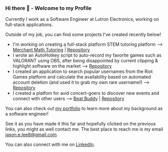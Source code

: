 ### Hi there 👋 - Welcome to my Profile
Currently I work as a Software Engineer at Lutron Electronics, working on full-stack applications.

Outside of my job, you can find some projects I've created recently below!

* I'm working on creating a full-stack platform STEM tutoring platform --> [Merchant Math Tutoring](https://www.merchantmathtutor.com) | [Repository](https://www.github.com/jason-lee88/merchant-math-tutoring)
* I wrote an AutoHotkey script to auto-record my favorite games such as VALORANT using OBS, after being disappointed by current clipping & highlight software on the market --> [Repository](https://www.github.com/jason-lee88/juice-clips)
* I created an application to search popular usernames from the Riot Games platform and calculate the availability based on automated account deletion (and used it to grab my own rare username!) --> [Repository](https://www.github.com/jason-lee88/riot-name-finder)
* I created a platfom for avid concert-goers to discover new events and connect with other users --> [Beat Buddy](https://beat-buddy-rg8w.onrender.com/) | [Repository](https://www.github.com/jason-lee88/beat-buddy)

You can also check out [my portfolio](https://www.jsnlee.com) to learn more about my background as a software engineer!

See it as you have made it this far and hopefully clicked on the previous links, you might as well contact me. The best place to reach me is my email jason.e.lee8@gmail.com.

You can also connect with me on [LinkedIn](https://www.linkedin.com/in/jasonlee88/).

